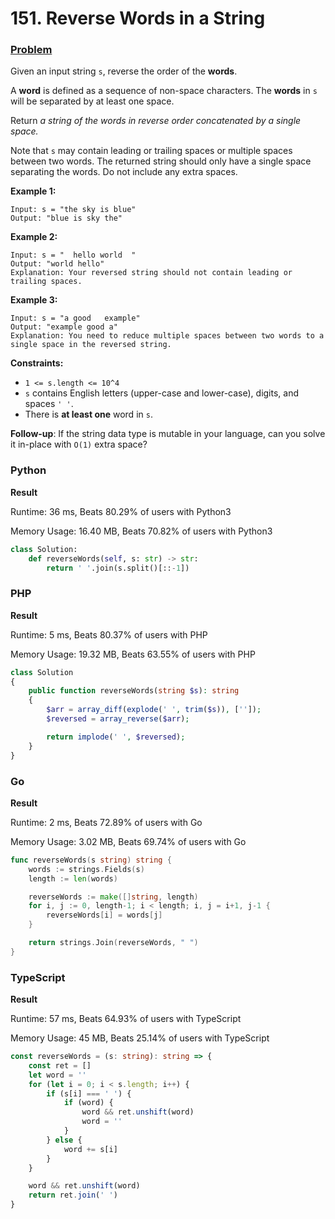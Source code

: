 # 151. Reverse Words in a String

### [Problem](https://leetcode.com/problems/reverse-words-in-a-string/description/)

Given an input string `s`, reverse the order of the **words**.

A **word** is defined as a sequence of non-space characters. The **words** in `s` will be separated by at least one space.

Return _a string of the words in reverse order concatenated by a single space._

Note that `s` may contain leading or trailing spaces or multiple spaces between two words. The returned string should only have a single space separating the words. Do not include any extra spaces.

**Example 1:**

```
Input: s = "the sky is blue"
Output: "blue is sky the"
```

**Example 2:**

```
Input: s = "  hello world  "
Output: "world hello"
Explanation: Your reversed string should not contain leading or trailing spaces.
```

**Example 3:**

```
Input: s = "a good   example"
Output: "example good a"
Explanation: You need to reduce multiple spaces between two words to a single space in the reversed string.
```

**Constraints:**

* `1 <= s.length <= 10^4`
* `s` contains English letters (upper-case and lower-case), digits, and spaces `' '`.
* There is **at least one** word in `s`.

**Follow-up**: If the string data type is mutable in your language, can you solve it in-place with `O(1)` extra space?

### Python

**Result**

Runtime: 36 ms, Beats 80.29% of users with Python3

Memory Usage: 16.40 MB, Beats 70.82% of users with Python3

```python
class Solution:
    def reverseWords(self, s: str) -> str:
        return ' '.join(s.split()[::-1])
```

### PHP

**Result**

Runtime: 5 ms, Beats 80.37% of users with PHP

Memory Usage: 19.32 MB, Beats 63.55% of users with PHP

```php
class Solution
{
    public function reverseWords(string $s): string
    {
        $arr = array_diff(explode(' ', trim($s)), ['']);
        $reversed = array_reverse($arr);

        return implode(' ', $reversed);
    }
}
```

### Go

**Result**

Runtime: 2 ms, Beats 72.89% of users with Go

Memory Usage: 3.02 MB, Beats 69.74% of users with Go

```go
func reverseWords(s string) string {
	words := strings.Fields(s)
	length := len(words)

	reverseWords := make([]string, length)
	for i, j := 0, length-1; i < length; i, j = i+1, j-1 {
		reverseWords[i] = words[j]
	}

	return strings.Join(reverseWords, " ")
}
```

### TypeScript

**Result**

Runtime: 57 ms, Beats 64.93% of users with TypeScript

Memory Usage: 45 MB, Beats 25.14% of users with TypeScript

```typescript
const reverseWords = (s: string): string => {
    const ret = []
    let word = ''
    for (let i = 0; i < s.length; i++) {
        if (s[i] === ' ') {
            if (word) {
                word && ret.unshift(word)
                word = ''
            }
        } else {
            word += s[i]
        }
    }

    word && ret.unshift(word)
    return ret.join(' ')
}
```
